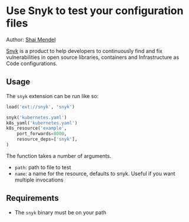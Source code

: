 # Use Snyk to test your configuration files

Author: [Shai Mendel](https://github.com/shaimendel)

[Snyk](https://https://snyk.io/) is a product to help developers to continuously find and fix vulnerabilities in open source libraries, containers and Infrastructure as Code configurations.

## Usage

The `snyk` extension can be run like so:

```python
load('ext://snyk', 'snyk')

snyk('kubernetes.yaml')
k8s_yaml('kubernetes.yaml')
k8s_resource('example',
    port_forwards=8000,
    resource_deps=['snyk'],
)
```
The function takes a number of arguments.

* `path`: path to file to test
* `name`: a name for the resource, defaults to snyk. Useful if you want multiple invocations

## Requirements

* The `snyk` binary must be on your path
